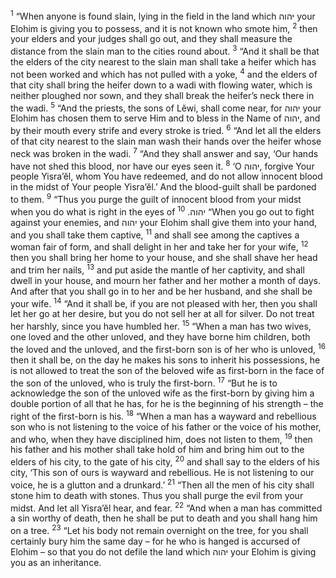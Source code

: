 <sup>1</sup> “When anyone is found slain, lying in the field in the land which יהוה your Elohim is giving you to possess, and it is not known who smote him,
<sup>2</sup> then your elders and your judges shall go out, and they shall measure the distance from the slain man to the cities round about.
<sup>3</sup> “And it shall be that the elders of the city nearest to the slain man shall take a heifer which has not been worked and which has not pulled with a yoke,
<sup>4</sup> and the elders of that city shall bring the heifer down to a wadi with flowing water, which is neither ploughed nor sown, and they shall break the heifer’s neck there in the wadi.
<sup>5</sup> “And the priests, the sons of Lĕwi, shall come near, for יהוה your Elohim has chosen them to serve Him and to bless in the Name of יהוה, and by their mouth every strife and every stroke is tried.
<sup>6</sup> “And let all the elders of that city nearest to the slain man wash their hands over the heifer whose neck was broken in the wadi.
<sup>7</sup> “And they shall answer and say, ‘Our hands have not shed this blood, nor have our eyes seen it.
<sup>8</sup> ‘O יהוה, forgive Your people Yisra’ĕl, whom You have redeemed, and do not allow innocent blood in the midst of Your people Yisra’ĕl.’ And the blood-guilt shall be pardoned to them.
<sup>9</sup> “Thus you purge the guilt of innocent blood from your midst when you do what is right in the eyes of יהוה.
<sup>10</sup> “When you go out to fight against your enemies, and יהוה your Elohim shall give them into your hand, and you shall take them captive,
<sup>11</sup> and shall see among the captives a woman fair of form, and shall delight in her and take her for your wife,
<sup>12</sup> then you shall bring her home to your house, and she shall shave her head and trim her nails,
<sup>13</sup> and put aside the mantle of her captivity, and shall dwell in your house, and mourn her father and her mother a month of days. And after that you shall go in to her and be her husband, and she shall be your wife.
<sup>14</sup> “And it shall be, if you are not pleased with her, then you shall let her go at her desire, but you do not sell her at all for silver. Do not treat her harshly, since you have humbled her.
<sup>15</sup> “When a man has two wives, one loved and the other unloved, and they have borne him children, both the loved and the unloved, and the first-born son is of her who is unloved,
<sup>16</sup> then it shall be, on the day he makes his sons to inherit his possessions, he is not allowed to treat the son of the beloved wife as first-born in the face of the son of the unloved, who is truly the first-born.
<sup>17</sup> “But he is to acknowledge the son of the unloved wife as the first-born by giving him a double portion of all that he has, for he is the beginning of his strength – the right of the first-born is his.
<sup>18</sup> “When a man has a wayward and rebellious son who is not listening to the voice of his father or the voice of his mother, and who, when they have disciplined him, does not listen to them,
<sup>19</sup> then his father and his mother shall take hold of him and bring him out to the elders of his city, to the gate of his city,
<sup>20</sup> and shall say to the elders of his city, ‘This son of ours is wayward and rebellious. He is not listening to our voice, he is a glutton and a drunkard.’
<sup>21</sup> “Then all the men of his city shall stone him to death with stones. Thus you shall purge the evil from your midst. And let all Yisra’ĕl hear, and fear.
<sup>22</sup> “And when a man has committed a sin worthy of death, then he shall be put to death and you shall hang him on a tree.
<sup>23</sup> “Let his body not remain overnight on the tree, for you shall certainly bury him the same day – for he who is hanged is accursed of Elohim – so that you do not defile the land which יהוה your Elohim is giving you as an inheritance.
